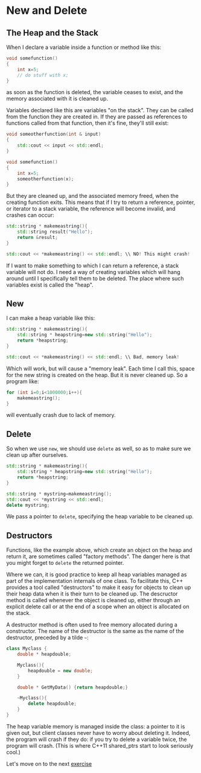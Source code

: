 New and Delete
==============

The Heap and the Stack
----------------------

When I declare a variable inside a function or method like this:

```C++
void somefunction()
{
	int x=5;
	// do stuff with x;
}
```

as soon as the function is deleted, the variable ceases to exist, and the memory associated with it is cleaned up.

Variables declared like this are variables "on the stack". They can be called from the function they are created in.
If they are passed as references to functions called from that function, then it's fine, they'll still exist:

```C++
void someotherfunction(int & input)
{
	std::cout << input << std::endl;
}

void somefunction()
{
	int x=5;
	someotherfunction(x);
}
```

But they are cleaned up, and the associated memory freed, when the creating function exits. This means that if I try to return a
reference, pointer, or iterator to a stack variable, the reference will become invalid, and crashes can occur:

```C++
std::string * makemeastring(){
	std::string result("Hello");
	return &result;
}

std::cout << *makemeastring() << std::endl; \\ NO! This might crash!
```

If I want to make something to which I can return a reference, a stack variable will not do. I need a way of creating variables which
will hang around until I specifically tell them to be deleted. The place where such variables exist is called the "heap".

New
---

I can make a heap variable like this:

```C++
std::string * makemeastring(){
	std::string * heapstring=new std::string("Hello");
	return *heapstring;
}

std::cout << *makemeastring() << std::endl; \\ Bad, memory leak!
```

Which will work, but will cause a "memory leak". Each time I call this, space for the new string is created on the heap.
But it is never cleaned up. So a program like:

```C++
for (int i=0;i<1000000;i++){
	makemeastring();
}
```

will eventually crash due to lack of memory.

Delete
------

So when we use `new`, we should use `delete` as well, so as to make sure we clean up after ourselves.

``` C++
std::string * makemeastring(){
	std::string * heapstring=new std::string("Hello");
	return *heapstring;
}

std::string * mystring=makemeastring();
std::cout << *mystring << std::endl;
delete mystring;
```

We pass a pointer to `delete`, specifying the heap variable to be cleaned up.

Destructors
-----------

Functions, like the example above, which create an object on the heap and return it, are sometimes called "factory methods". The danger here is that you might forget to `delete`
the returned pointer.

Where we can, it is good practice to keep all heap variables managed as part of the implementation internals of one class. To facilitate this, C++ provides a tool called "destructors"
to make it easy for objects to clean up their heap data when it is their turn to be cleaned up. The descructor method is called whenever the object is cleaned up,
either through an explicit delete call or at the end of a scope when an object is allocated on the stack.

A destructor method is often used to free memory allocated during a constructor. The name of the destructor is the same as the name of the destructor, preceded by a tilde `~`:

``` C++
class Myclass {
	double * heapdouble;

	Myclass(){
		heapdouble = new double;
	}

	double * GetMyData() {return heapdouble;}

	~Myclass(){
		delete heapdouble;
	}
}
```

The heap variable memory is managed inside the class: a pointer to it is given out, but client classes never have to worry about deleting it. Indeed, the program will crash if they do: if you try to delete a variable twice, the program will crash. (This is where C++11 shared_ptrs start to look seriously cool.)

Let's move on to the next [exercise](20system.md)